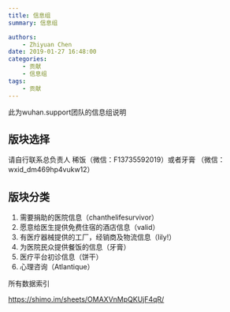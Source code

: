 ```yaml
---
title: 信息组
summary: 信息组

authors:
    - Zhiyuan Chen
date: 2019-01-27 16:48:00
categories: 
    - 贡献
    - 信息组
tags:
    - 贡献
---
```


此为wuhan.support团队的信息组说明

## 版块选择

请自行联系总负责人 稀饭（微信：F13735592019）或者牙膏 （微信：wxid_dm469hp4vukw12）

## 版块分类

1. 需要捐助的医院信息（chanthelifesurvivor）
2. 愿意给医生提供免费住宿的酒店信息（valid）
3. 有医疗器械提供的工厂，经销商及物流信息（lily!）
4. 为医院民众提供餐饭的信息（牙膏）
5. 医疗平台初诊信息（饼干）
6. 心理咨询（Atlantique）

所有数据索引

https://shimo.im/sheets/OMAXVnMpQKUjF4qR/
